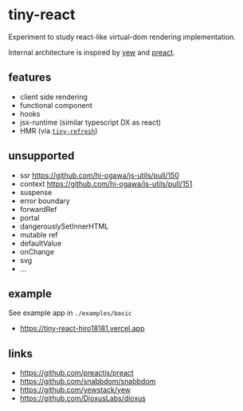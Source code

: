 # tiny-react

Experiment to study react-like virtual-dom rendering implementation.

Internal architecture is inspired by [yew](https://github.com/yewstack/yew) and [preact](https://github.com/preactjs/preact).

## features

- client side rendering
- functional component
- hooks
- jsx-runtime (similar typescript DX as react)
- HMR (via [`tiny-refresh`](https://github.com/hi-ogawa/js-utils/blob/a93f919c083c3ab0f505f1179124397c8f8f1b0d/packages/tiny-refresh/README.md))

## unsupported

- ssr https://github.com/hi-ogawa/js-utils/pull/150
- context https://github.com/hi-ogawa/js-utils/pull/151
- suspense
- error boundary
- forwardRef
- portal
- dangerouslySetInnerHTML
- mutable ref
- defaultValue
- onChange
- svg
- ...

## example

See example app in `./examples/basic`

- https://tiny-react-hiro18181.vercel.app

## links

- https://github.com/preactjs/preact
- https://github.com/snabbdom/snabbdom
- https://github.com/yewstack/yew
- https://github.com/DioxusLabs/dioxus
